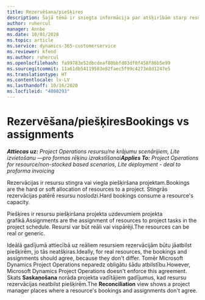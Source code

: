 ```yaml
---
title: Rezervēšana/piešķires
description: Šajā tēmā ir sniegta informācija par atšķirībām starp resursu rezervācijām un resursu piešķirēm.
author: ruhercul
manager: Annbe
ms.date: 10/01/2020
ms.topic: article
ms.service: dynamics-365-customerservice
ms.reviewer: kfend
ms.author: ruhercul
ms.openlocfilehash: fa99783e52dbcdeaf80bbfd03df0f458f86b5e99
ms.sourcegitcommit: 11a61db54119503e82faec5f99c4273e8d1247e5
ms.translationtype: HT
ms.contentlocale: lv-LV
ms.lasthandoff: 10/16/2020
ms.locfileid: "4080293"
---
```

# <a name="bookings-vs-assignments"></a><span data-ttu-id="46a9f-103">Rezervēšana/piešķires</span><span class="sxs-lookup"><span data-stu-id="46a9f-103">Bookings vs assignments</span></span>

<span data-ttu-id="46a9f-104">_**Attiecas uz:** Project Operations resursu/ne krājumu scenārijiem, Lite izvietošanu —pro formas rēķinu izrakstīšanai_</span><span class="sxs-lookup"><span data-stu-id="46a9f-104">_**Applies To:** Project Operations for resource/non-stocked based scenarios, Lite deployment - deal to proforma invoicing_</span></span>

<span data-ttu-id="46a9f-105">Rezervācijas ir resursu stingra vai viegla piešķiršana projektam.</span><span class="sxs-lookup"><span data-stu-id="46a9f-105">Bookings are the hard or soft allocation of resources to a project.</span></span> <span data-ttu-id="46a9f-106">Stingrās rezervācijas patērē resursu noslodzi.</span><span class="sxs-lookup"><span data-stu-id="46a9f-106">Hard bookings consume a resource's capacity.</span></span> 

<span data-ttu-id="46a9f-107">Piešķires ir resursu piešķiršana projekta uzdevumiem projekta grafikā.</span><span class="sxs-lookup"><span data-stu-id="46a9f-107">Assignments are the assignment of resources to project tasks in the project schedule.</span></span> <span data-ttu-id="46a9f-108">Resursi var būt reāli vai vispārēji.</span><span class="sxs-lookup"><span data-stu-id="46a9f-108">The resources can be real or generic.</span></span> 

<span data-ttu-id="46a9f-109">Ideālā gadījumā attiecībā uz reāliem resursiem rezervācijām būtu jāatbilst piešķirēm, jo tās neatšķiras.</span><span class="sxs-lookup"><span data-stu-id="46a9f-109">Ideally, for real resources, the bookings and assignments should agree, because they don't differ.</span></span> <span data-ttu-id="46a9f-110">Tomēr Microsoft Dynamics Project Operations neparedz obligātu šādu atbilstību.</span><span class="sxs-lookup"><span data-stu-id="46a9f-110">However, Microsoft Dynamics Project Operations doesn't enforce this agreement.</span></span> <span data-ttu-id="46a9f-111">Skats **Saskaņošana** norāda projekta vadītājiem gadījumus, kad resursu rezervācijas neatbilst piešķirēm.</span><span class="sxs-lookup"><span data-stu-id="46a9f-111">The **Reconciliation** view shows a project manager places where a resource's bookings and assignments don't agree.</span></span>
